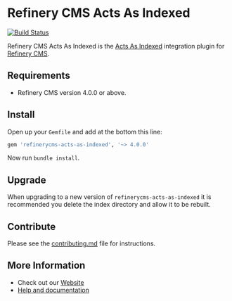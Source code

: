 # Refinery CMS Acts As Indexed

[![Build Status](https://travis-ci.org/refinery/refinerycms-acts-as-indexed.svg?branch=master)](https://travis-ci.org/refinery/refinerycms-acts-as-indexed)

Refinery CMS Acts As Indexed is the [Acts As Indexed](https://github.com/dougal/acts_as_indexed) integration plugin for [Refinery CMS](http://refinerycms.com).

## Requirements

* Refinery CMS version 4.0.0 or above.

## Install

Open up your ``Gemfile`` and add at the bottom this line:

```ruby
gem 'refinerycms-acts-as-indexed', '~> 4.0.0'
```

Now run `bundle install`.

## Upgrade

When upgrading to a new version of `refinerycms-acts-as-indexed` it is recommended you delete the index directory and allow it to be rebuilt.

## Contribute

Please see the [contributing.md](contributing.md) file for instructions.


## More Information
* Check out our [Website](http://refinerycms.com/)
* [Help and documentation](https://github.com/refinery/refinerycms#help-and-documentation)